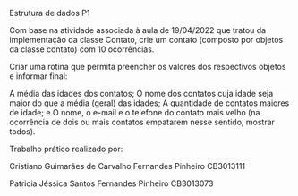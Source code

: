 Estrutura de dados P1

Com base na atividade associada à aula de 19/04/2022 que tratou da implementação da classe Contato, crie um contato (composto por objetos da classe contato) com 10 ocorrências.

Criar uma rotina que permita preencher os valores dos respectivos objetos e informar final:

A média das idades dos contatos; O nome dos contatos cuja idade seja maior do que a média (geral) das idades; A quantidade de contatos maiores de idade; e O nome, o e-mail e o telefone do contato mais velho (na ocorrência de dois ou mais contatos empatarem nesse sentido, mostrar todos).

Trabalho prático realizado por:

Cristiano Guimarães de Carvalho Fernandes Pinheiro CB3013111

Patricia Jéssica Santos Fernandes Pinheiro CB3013073